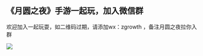 ## 《月圆之夜》手游一起玩，加入微信群

欢迎加入一起玩耍，如二维码过期，请添加wx：zgrowth ，备注月圆之夜拉你入群

![](https://cdn.jsdelivr.net/gh/Zgrowth/image@master/20240918/image.1024ktku9j.webp)
